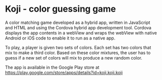 # Koji - color guessing game

A color matching game developed as a hybrid app, written in JavaScript and HTML and using the Cordova hybrid app development tool. Cordova displays the app contents in a webView and wraps the webView with native Android or iOS code to enable it to run as a native app.

To play, a player is given two sets of colors. Each set has two colors that mix to make a third color. Based on these color mixtures, the user has to guess if a new set of colors will mix to produce a new random color. 

The app is available in the Google Play store at https://play.google.com/store/apps/details?id=koji.koji.koji
